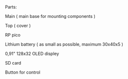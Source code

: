 Parts:

Main ( main base for mounting components ) 

Top ( cover ) 

RP pico 

Lithium battery ( as small as possible, maximum 30x40x5 )

0,91" 128x32 OLED displey

SD card 

Button for control 
